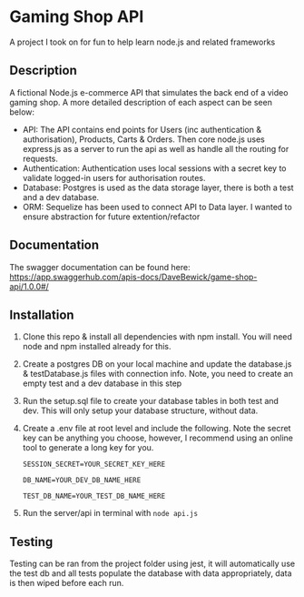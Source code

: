 # Gaming Shop API
A project I took on for fun to help learn node.js and related frameworks

## Description
A fictional Node.js e-commerce API that simulates the back end of a video gaming shop. A more detailed description of each aspect can be seen below:

- API: The API contains end points for Users (inc authentication & authorisation), Products, Carts & Orders. Then core node.js uses express.js as a server to run the api as well as handle all the routing for requests.
- Authentication: Authentication uses local sessions with a secret key to validate logged-in users for authorisation routes.
- Database: Postgres is used as the data storage layer, there is both a test and a dev database.
- ORM: Sequelize has been used to connect API to Data layer. I wanted to ensure abstraction for future extention/refactor

## Documentation
The swagger documentation can be found here: https://app.swaggerhub.com/apis-docs/DaveBewick/game-shop-api/1.0.0#/

## Installation

1. Clone this repo & install all dependencies with npm install. You will need node and npm installed already for this. 
2. Create a postgres DB on your local machine and update the database.js & testDatabase.js files with connection info. Note, you need to create an empty test and a dev database in this step
3. Run the setup.sql file to create your database tables in both test and dev. This will only setup your database structure, without data. 
4. Create a .env file at root level and include the following. Note the secret key can be anything you choose, however, I recommend using an online tool to generate a long key for you. 

    `SESSION_SECRET=YOUR_SECRET_KEY_HERE`
  
    `DB_NAME=YOUR_DEV_DB_NAME_HERE`
  
    `TEST_DB_NAME=YOUR_TEST_DB_NAME_HERE`
5. Run the server/api in terminal with `node api.js` 

## Testing
Testing can be ran from the project folder using jest, it will automatically use the test db and all tests populate the database with data appropriately, data is then wiped before each run.

